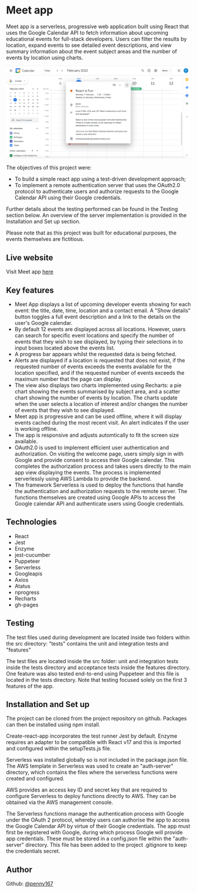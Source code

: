 # Meet app

Meet app is a serverless, progressive web application built using React that uses the Google Calendar API to fetch information about upcoming educational events for full-stack developers. Users can filter the results by location, expand events to see detailed event descriptions, and view summary information about the event subject areas and the number of events by location using charts.

![screenshot](MeetApp.png) 

The objectives of this project were:
  - To build a simple react app using a test-driven development approach;
  - To implement a remote authentication server that uses the OAuth2.0 protocol to authenticate users and authorize requests to the Google Calendar API using their Google credentials.

Further details about the testing performed can be found in the Testing section below.
An overview of the server implementation is provided in the Installation and Set up section.

Please note that as this project was built for educational purposes, the events themselves are fictitious. 

## Live website

Visit Meet app [here](https://penny167.github.io/meet/)

## Key features

- Meet App displays a list of upcoming developer events showing for each event: the title, date, time, location and a contact email. A "Show details" button toggles a full event description and a link to the details on the user's Google calendar.
- By default 12 events are displayed across all locations. However, users can search for specific event locations and specify the number of events that they wish to see displayed, by typing their selections in to input boxes located above the events list. 
- A progress bar appears whilst the requested data is being fetched.
- Alerts are displayed if a location is requested that does not exist, if the requested number of events exceeds the events available for the location specified, and if the requested number of events exceeds the maximum number that the page can display. 
- The view also displays two charts implemented using Recharts: a pie chart showing the events summarised by subject area, and a scatter chart showing the number of events by location. The charts update when the user selects a location of interest and/or changes the number of events that they wish to see displayed.
- Meet app is progressive and can be used offline, where it will display events cached during the most recent visit. An alert indicates if the user is working offline.
- The app is responsive and adjusts automtically to fit the screen size available.
- OAuth2.0 is used to implement efficient user authentication and authorization. On visiting the welcome page, users simply sign in with Google and provide consent to access their Google calendar. This completes the authorization process and takes users directly to the main app view displaying the events. The process is implemented serverlessly using AWS Lambda to provide the backend. 
- The framework Serverless is used to deploy the functions that handle the authentication and authorization requests to the remote server. The functions themselves are created using Google APIs to access the Google calendar API and authenticate users using Google credentials. 

## Technologies

- React
- Jest
- Enzyme
- jest-cucumber
- Puppeteer
- Serverless
- Googleapis
- Axios
- Atatus
- nprogress
- Recharts
- gh-pages

## Testing

The test files used during development are located inside two folders within the src directory: "tests" contains the unit and integration tests and "features" 

The test files are located inside the src folder: unit and integration tests inside the tests directory and acceptance tests inside the features directory. One feature was also tested end-to-end using Puppeteer and this file is located in the tests directory. Note that testing focused solely on the first 3 features of the app.

## Installation and Set up

The project can be cloned from the project repository on github. Packages can then be installed using npm install.

Create-react-app incorporates the test runner Jest by default. Enzyme requires an adapter to be compatible with React v17 and this is imported and configured within the setupTests.js file.

Serverless was installed globally so is not included in the package.json file. The AWS template in Serverless was used to create an "auth-server" directory, which contains the files where the serverless functions were created and configured.

AWS provides an access key ID and secret key that are required to configure Serverless to deploy functions directly to AWS. They can be obtained via the AWS management console.

The Serverless functions manage the authentication process with Google under the OAuth 2 protocol, whereby users can authorise the app to access the Google Calendar API by virtue of their Google credentials. The app must first be registered with Google, during which process Google will provide app credentials. These must be stored in a config.json file within the "auth-server" directory. This file has been added to the project .gitignore to keep the credentials secret.

## Author
Github: [@penny167](https://github.com/Penny167)
